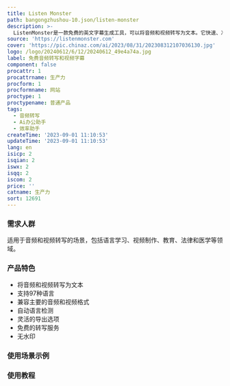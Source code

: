 ```yaml
---
title: Listen Monster
path: bangongzhushou-10.json/listen-monster
description: >-
  ListenMonster是一款免费的英文字幕生成工具，可以将音频和视频转写为文本。它快速、准确，并且100%免费。你可以将结果以txt、srt和vtt格式下载，而且没有水印。
source: 'https://listenmonster.com'
cover: 'https://pic.chinaz.com/ai/2023/08/31/202308312107036130.jpg'
logo: /logo/20240612/6/12/20240612_49e4a74a.jpg
label: 免费音频转写和视频字幕
component: false
procattr: 1
procattrname: 生产力
procform: 1
procformname: 网站
proctype: 1
proctypename: 普通产品
tags:
  - 音频转写
  - Ai办公助手
  - 效率助手
createTime: '2023-09-01 11:10:53'
updateTime: '2023-09-01 11:10:53'
lang: en
isicp: 2
isqian: 2
iswx: 2
isqq: 2
iscom: 2
price: ''
catname: 生产力
sort: 12691
---
```




### 需求人群
适用于音频和视频转写的场景，包括语言学习、视频制作、教育、法律和医学等领域。

### 产品特色
- 将音频和视频转写为文本
- 支持97种语言
- 兼容主要的音频和视频格式
- 自动语言检测
- 灵活的导出选项
- 免费的转写服务
- 无水印

### 使用场景示例


### 使用教程


  
